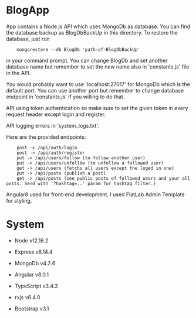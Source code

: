 # BlogApp

App contains a Node.js API which uses MongoDb as database. You can find the database backup as BlogDbBackUp in this directory.
To restore the database, just run

        mongorestore --db BlogDb 'path-of-BlogDbBackUp'

in your command prompt.
You can change BlogDb and set another database name but remember to set the new name also in 'constants.js' file in the API.

You would probably want to use 'localhost:27017' for MongoDb which is the default port.
You can use another port but remember to change database endpoint in 'constants.js' if you willing to do that.

API using token authentication so make sure to set the given token in every request header except login and register.

API logging errors in 'system_logs.txt'.

Here are the provided endpoints:

        post -> /api/auth/login 
        post -> /api/auth/register
        put -> /api/users/follow (to follow another user)
        put -> /api/users/unfollow (to unfollow a followed user)
        get -> /api/users (fetchs all users except the loged in one)
        put -> /api/posts (publish a post)
        get -> /api/posts (see public posts of followed users and your all posts. Send with '?hashtag=..' param for hashtag filter.)

Angular8 used for front-end development. I used FlatLab Admin Template for styling.

# System

* Node v12.16.2
* Express v6.14.4

* MongoDb v4.2.6

* Angular v8.0.1
* TypeScript v3.4.3
* rxjs v6.4.0
* Bootstrap v3.1
